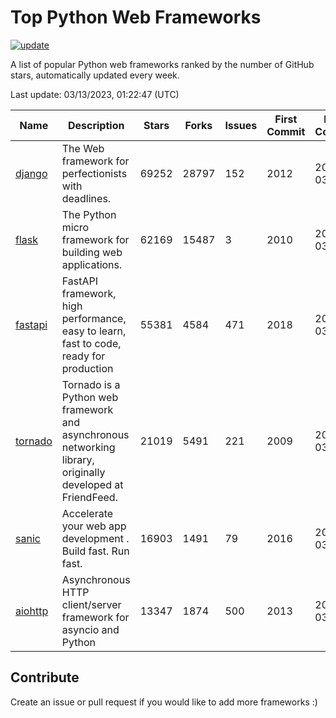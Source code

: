 # Top Python Web Frameworks

[![update](https://github.com/sunnysid3up/python-web-frameworks/actions/workflows/update.yml/badge.svg)](https://github.com/sunnysid3up/python-web-frameworks/actions/workflows/update.yml)

A list of popular Python web frameworks ranked by the number of GitHub stars, automatically updated every week.

Last update: 03/13/2023, 01:22:47 (UTC)

| Name          | Description          | Stars                     | Forks          | Issues               | First Commit        | Last Commit         |
|---------------|----------------------|---------------------------|----------------|----------------------|---------------------|---------------------|
| [django](https://github.com/django/django) | The Web framework for perfectionists with deadlines. | 69252 | 28797 | 152 | 2012 | 2023-03-13 |
| [flask](https://github.com/pallets/flask) | The Python micro framework for building web applications. | 62169 | 15487 | 3 | 2010 | 2023-03-12 |
| [fastapi](https://github.com/tiangolo/fastapi) | FastAPI framework, high performance, easy to learn, fast to code, ready for production | 55381 | 4584 | 471 | 2018 | 2023-03-13 |
| [tornado](https://github.com/tornadoweb/tornado) | Tornado is a Python web framework and asynchronous networking library, originally developed at FriendFeed. | 21019 | 5491 | 221 | 2009 | 2023-03-11 |
| [sanic](https://github.com/sanic-org/sanic) |  Accelerate your web app development . Build fast. Run fast. | 16903 | 1491 | 79 | 2016 | 2023-03-12 |
| [aiohttp](https://github.com/aio-libs/aiohttp) | Asynchronous HTTP client/server framework for asyncio and Python | 13347 | 1874 | 500 | 2013 | 2023-03-12 |

## Contribute 

Create an issue or pull request if you would like to add more frameworks :)